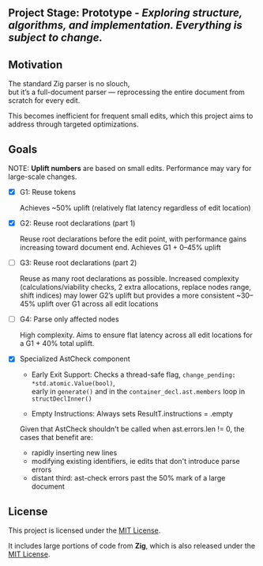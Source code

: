## Project Stage: Prototype - *Exploring structure, algorithms, and implementation. Everything is subject to change.*

## Motivation

The standard Zig parser is no slouch,  
but it’s a full-document parser — reprocessing the entire document from scratch for every edit.

This becomes inefficient for frequent small edits, which this project aims to address through targeted optimizations.

## Goals

NOTE: **Uplift numbers** are based on small edits. Performance may vary for large-scale changes.

- [x] G1: Reuse tokens

    Achieves ~50% uplift (relatively flat latency regardless of edit location)

- [x] G2: Reuse root declarations (part 1)

    Reuse root declarations before the edit point, with performance gains increasing toward document end.
    Achieves G1 + 0–45% uplift

- [ ] G3: Reuse root declarations (part 2)

    Reuse as many root declarations as possible.
    Increased complexity (calculations/viability checks, 2 extra allocations, replace nodes range, shift indices) may lower G2’s uplift but provides a more consistent ~30–45% uplift over G1 across all edit locations

- [ ] G4: Parse only affected nodes

    High complexity. Aims to ensure flat latency across all edit locations for a G1 + 40% total uplift. 

- [x] Specialized AstCheck component

    - Early Exit Support: Checks a thread-safe flag, `change_pending: *std.atomic.Value(bool)`,     
      early in `generate()` and in the `container_decl.ast.members` loop in `structDeclInner()`

    - Empty Instructions: Always sets ResultT.instructions = .empty

    Given that AstCheck shouldn't be called when ast.errors.len != 0, the cases that benefit are:  
    
    - rapidly inserting new lines
    - modifying existing identifiers, ie edits that don't introduce parse errors
    - distant third: ast-check errors past the 50% mark of a large document


## License

This project is licensed under the [MIT License](LICENSE).

It includes large portions of code from **Zig**, which is also released under the [MIT License](LICENSE-ZIG).
